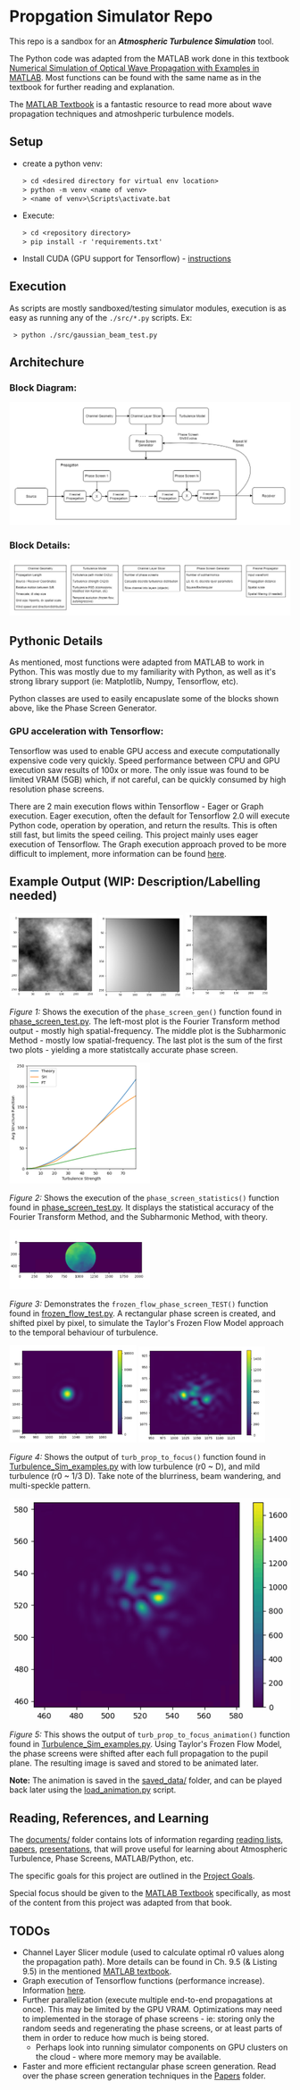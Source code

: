 # Propgation Simulator Repo #

This repo is a sandbox for an ___Atmospheric Turbulence Simulation___ tool. 

The Python code was adapted from the MATLAB work done in this textbook [Numerical Simulation of Optical Wave Propagation with Examples in MATLAB](documents/Reference-Material/Textbooks/Numerical-Simulation-of-Optical-Wave-Propagation-with-Examples-in-MATLAB). Most functions can be found with the same name as in the textbook for further reading and explanation.

The [MATLAB Textbook](documents/Reference-Material/Textbooks/Numerical-Simulation-of-Optical-Wave-Propagation-with-Examples-in-MATLAB) is a fantastic resource to read more about wave propagation techniques and atmoshperic turbulence models.


## Setup ##
 - create a python venv:
    ```
    > cd <desired directory for virtual env location>
    > python -m venv <name of venv>
    > <name of venv>\Scripts\activate.bat
    ```
 - Execute:
    ```
    > cd <repository directory>
    > pip install -r 'requirements.txt'
    ```
 - Install CUDA (GPU support for Tensorflow) - [instructions](https://tensorflow-object-detection-api-tutorial.readthedocs.io/en/latest/install.html#gpu-support-optional)


## Execution ##

As scripts are mostly sandboxed/testing simulator modules, execution is as easy as running any of the `./src/*.py` scripts. Ex: 
```
 > python ./src/gaussian_beam_test.py   
```

## Architechure ##

### Block Diagram: ###

![block diagram](./images/SimplifiedTurbulenceBlockDiagram.png)

### Block Details: ###

![block details](./images/TurbulenceBlockDiagramIndexTables.png)


## Pythonic Details ##

As mentioned, most functions were adapted from MATLAB to work in Python. This was mostly due to my familiarity with Python, as well as it's strong library support (ie: Matplotlib, Numpy, Tensorflow, etc).

Python classes are used to easily encapuslate some of the blocks shown above, like the Phase Screen Generator.

### GPU acceleration with Tensorflow: ###

Tensorflow was used to enable GPU access and execute computationally expensive code very quickly. Speed performance between CPU and GPU execution saw results of 100x or more. The only issue was found to be limited VRAM (5GB) which, if not careful, can be quickly consumed by high resolution phase screens.

There are 2 main execution flows within Tensorflow - Eager or Graph execution. Eager execution, often the default for Tensorflow 2.0 will execute Python code, operation by operation, and return the results. This is often still fast, but limits the speed ceiling. This project mainly uses eager execution of Tensorflow. The Graph execution approach proved to be more difficult to implement, more information can be found [here](https://www.tensorflow.org/guide/intro_to_graphs).


## Example Output (WIP: Description/Labelling needed) ##

<span>
<img src="./images/highfreq.png" width="31%">
<img src="./images/lowfreq.png" width="30%">
<img src="./images/phasescreen.png" width="30%">
</span>

_Figure 1:_ Shows the execution of the `phase_screen_gen()` function found in [phase_screen_test.py](src/phase_screen_test.py). The left-most plot is the Fourier Transform method output - mostly high spatial-frequency. The middle plot is the Subharmonic Method - mostly low spatial-frequency. The last plot is the sum of the first two plots - yielding a more statistcally accurate phase screen.

<img src="./images/phaseScreenStats.png" width="50%">

_Figure 2:_ Shows the execution of the `phase_screen_statistics()` function found in [phase_screen_test.py](src/phase_screen_test.py). It displays the statistical accuracy of the Fourier Transform Method, and the Subharmonic Method, with theory.

<img src="./images/frozen_flow_rect.gif" width="50%">

_Figure 3:_ Demonstrates the `frozen_flow_phase_screen_TEST()` function found in [frozen_flow_test.py](src/frozen_flow_test.py). A rectangular phase screen is created, and shifted pixel by pixel, to simulate the Taylor's Frozen Flow Model approach to the temporal behaviour of turbulence.

<span>
<img src="./images/noTurbulence.png" width="45%">
<img src="./images/mildTurbulence.png" width="45%">
</span>

_Figure 4:_ Shows the output of `turb_prop_to_focus()` function found in [Turbulence_Sim_examples.py](src/Turbulence_Sim_examples.py) with low turbulence (r0 ~ D), and mild turbulence (r0 ~ 1/3 D). Take note of the blurriness, beam wandering, and multi-speckle pattern.

![low/no turbulence](./images/animation_focused.gif)

_Figure 5:_ This shows the output of `turb_prop_to_focus_animation()` function found in [Turbulence_Sim_examples.py](src/Turbulence_Sim_examples.py). Using Taylor's Frozen Flow Model, the phase screens were shifted after each full propagation to the pupil plane. The resulting image is saved and stored to be animated later.

__Note:__ The animation is saved in the [saved_data/](saved_data/) folder, and can be played back later using the [load_animation.py](src/load_animation.py) script.


## Reading, References, and Learning ##
The [documents/](documents/) folder contains lots of information regarding [reading lists](documents/Reference-Material/ReadingList.pdf), [papers](documents/Reference-Material/Papers), [presentations](documents/Presentations), that will prove useful for learning about Atmospheric Turbulence, Phase Screens, MATLAB/Python, etc.

The specific goals for this project are outlined in the [Project Goals](documents/Reference-Material/ProjectGoals.pdf).

Special focus should be given to the [MATLAB Textbook](documents/Reference-Material/Textbooks/Numerical-Simulation-of-Optical-Wave-Propagation-with-Examples-in-MATLAB) specifically, as most of the content from this project was adapted from that book.


## TODOs ##
 - Channel Layer Slicer module (used to calculate optimal r0 values along the propagation path). More details can be found in Ch. 9.5 (& Listing 9.5) in the mentioned [MATLAB textbook](documents/Reference-Material/Textbooks/Numerical-Simulation-of-Optical-Wave-Propagation-with-Examples-in-MATLAB).
 - Graph execution of Tensorflow functions (performance increase). Information [here](https://www.tensorflow.org/guide/intro_to_graphs).
 - Further parallelization (execute multiple end-to-end propagations at once). This may be limited by the GPU VRAM. Optimizations may need to implemented in the storage of phase screens - ie: storing only the random seeds and regenerating the phase screens, or at least parts of them in order to reduce how much is being stored.
    - Perhaps look into running simulator components on GPU clusters on the cloud - where more memory may be available.
 - Faster and more efficient rectangular phase screen generation. Read over the phase screen generation techniques in the [Papers](documents/Reference-Material/Papers) folder.
